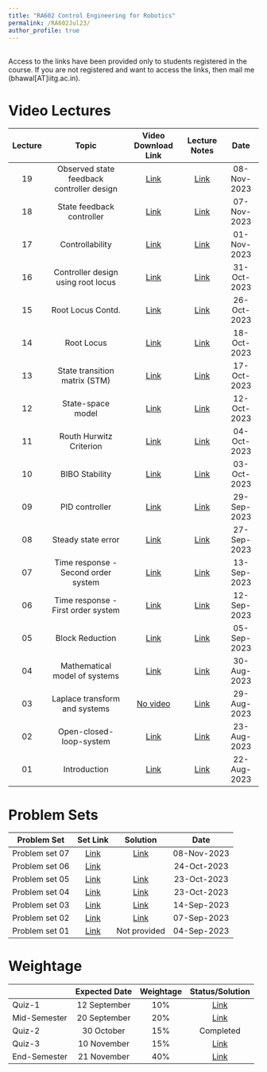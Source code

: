 ```yaml
---
title: "RA602 Control Engineering for Robotics"
permalink: /RA602Jul23/
author_profile: true
---
```



<br> Access to the links have been provided only to students registered in the course. 
If you are not registered and want to access the links, then mail me (bhawal[AT]iitg.ac.in).

Video Lectures
=======
<table>
<thead>
  <tr>
    <th><center>Lecture</center></th>
    <th><center>Topic</center></th>
    <th><center>Video Download Link</center></th>
    <th><center>Lecture Notes</center></th>
    <th><center>Date</center></th>	  
  </tr>
</thead>
<tbody>
<tr>
<td><center>19</center></td>
    <td><center>Observed state feedback controller design</center></td>
    <td><center><a href="https://iitgoffice.sharepoint.com/:v:/r/sites/Grp_RA602_Jul23/Class%20Materials/Video/RA602-L19-State-Feedback-Controller-Observer-Design.mkv?csf=1&web=1&e=fxjC6f">Link</a></center></td>
    <td><center><a href="https://iitgoffice.sharepoint.com/:b:/r/sites/Grp_RA602_Jul23/Class%20Materials/Notes/RA602-L19-State_feedback_controller_observer_design.pdf?csf=1&web=1&e=cWnhMe">Link</a></center></td>
    <td><center>08-Nov-2023</center></td>
</tr>
<tr>
<td><center>18</center></td>
    <td><center>State feedback controller</center></td>
    <td><center><a href="https://iitgoffice.sharepoint.com/:v:/r/sites/Grp_RA602_Jul23/Class%20Materials/Video/RA602-L18-State_Feedback_Controller.mkv?csf=1&web=1&e=Io9Bgw">Link</a></center></td>
    <td><center><a href="https://iitgoffice.sharepoint.com/:b:/r/sites/Grp_RA602_Jul23/Class%20Materials/Notes/RA602-L18-State_feedback_controller.pdf?csf=1&web=1&e=Rk6zeK">Link</a></center></td>
    <td><center>07-Nov-2023</center></td>
</tr>
<tr>
<td><center>17</center></td>
    <td><center>Controllability</center></td>
    <td><center><a href="https://iitgoffice.sharepoint.com/:v:/r/sites/Grp_RA602_Jul23/Class%20Materials/Video/RA602-L17-Controllability.mkv?csf=1&web=1&e=ZYapke">Link</a></center></td>
    <td><center><a href="https://iitgoffice.sharepoint.com/:b:/r/sites/Grp_RA602_Jul23/Class%20Materials/Notes/RA602-L17-Controllability.pdf?csf=1&web=1&e=dieC4Q">Link</a></center></td>
    <td><center>01-Nov-2023</center></td>
</tr>
<tr>
<td><center>16</center></td>
    <td><center>Controller design using root locus</center></td>
    <td><center><a href="https://iitgoffice.sharepoint.com/:v:/r/sites/Grp_RA602_Jul23/Class%20Materials/Video/RA602-L16-Controller_desing_using_root_locus.mkv?csf=1&web=1&e=mlv0SL">Link</a></center></td>
    <td><center><a href="https://iitgoffice.sharepoint.com/:b:/r/sites/Grp_RA602_Jul23/Class%20Materials/Notes/RA602-L16-Controller_design_using_root_locus.pdf?csf=1&web=1&e=tMwAYP">Link</a></center></td>
    <td><center>31-Oct-2023</center></td>
</tr>
<tr>
<td><center>15</center></td>
    <td><center>Root Locus Contd.</center></td>
    <td><center><a href="https://iitgoffice.sharepoint.com/:v:/r/sites/Grp_RA602_Jul23/Class%20Materials/Video/RA602-L15-Root_locus_continued.mkv?csf=1&web=1&e=hA9Lyp">Link</a></center></td>
    <td><center><a href="https://iitgoffice.sharepoint.com/:b:/r/sites/Grp_RA602_Jul23/Class%20Materials/Notes/RA602-L15-Root_Locus_Cont.pdf?csf=1&web=1&e=yNrPxo">Link</a></center></td>
    <td><center>26-Oct-2023</center></td>
</tr>
<tr>
<td><center>14</center></td>
    <td><center>Root Locus</center></td>
    <td><center><a href="https://iitgoffice.sharepoint.com/:v:/r/sites/Grp_RA602_Jul23/Class%20Materials/Video/RA602-L14-Root_locus.mkv?csf=1&web=1&e=wHjki6">Link</a></center></td>
    <td><center><a href="https://iitgoffice.sharepoint.com/:b:/r/sites/Grp_RA602_Jul23/Class%20Materials/Notes/RA602-L14-Root_Locus.pdf?csf=1&web=1&e=R6rBOG">Link</a></center></td>
    <td><center>18-Oct-2023</center></td>
</tr>
<tr>
<td><center>13</center></td>
    <td><center>State transition matrix (STM)</center></td>
    <td><center><a href="https://iitgoffice.sharepoint.com/:v:/r/sites/Grp_RA602_Jul23/Class%20Materials/Video/RA602-L13-STM.mkv?csf=1&web=1&e=0FlFdj">Link</a></center></td>
    <td><center><a href="https://iitgoffice.sharepoint.com/:b:/r/sites/Grp_RA602_Jul23/Class%20Materials/Notes/RA602-L13-STM.pdf?csf=1&web=1&e=tP8tni">Link</a></center></td>
    <td><center>17-Oct-2023</center></td>
</tr>
<tr>
<td><center>12</center></td>
    <td><center>State-space model</center></td>
    <td><center><a href="https://iitgoffice.sharepoint.com/:v:/r/sites/Grp_RA602_Jul23/Class%20Materials/Video/RA602-L12-State-space-models.mkv?csf=1&web=1&e=NKh9PK">Link</a></center></td>
    <td><center><a href="https://iitgoffice.sharepoint.com/:b:/r/sites/Grp_RA602_Jul23/Class%20Materials/Notes/RA602-L12-State_space_model.pdf?csf=1&web=1&e=kisjF0">Link</a></center></td>
    <td><center>12-Oct-2023</center></td>
</tr>
<tr>
<td><center>11</center></td>
    <td><center>Routh Hurwitz Criterion</center></td>
    <td><center><a href="https://iitgoffice.sharepoint.com/:v:/r/sites/Grp_RA602_Jul23/Class%20Materials/Video/RA602-L11-Routh_Hurwitz_Theorem.mkv?csf=1&web=1&e=uTIMAT">Link</a></center></td>
    <td><center><a href="https://iitgoffice.sharepoint.com/:b:/r/sites/Grp_RA602_Jul23/Class%20Materials/Notes/RA602-L11-Routh_Hurwitz_Criterion.pdf?csf=1&web=1&e=oVGa3v">Link</a></center></td>
    <td><center>04-Oct-2023</center></td>
</tr>
<tr>
<td><center>10</center></td>
    <td><center>BIBO Stability</center></td>
    <td><center><a href="https://iitgoffice.sharepoint.com/:v:/r/sites/Grp_RA602_Jul23/Class%20Materials/Video/RA602-L10-BIBO_Stability.mkv?csf=1&web=1&e=lUEVwH">Link</a></center></td>
    <td><center><a href="https://iitgoffice.sharepoint.com/:b:/r/sites/Grp_RA602_Jul23/Class%20Materials/Notes/RA602-L10-BIBO_Stability.pdf?csf=1&web=1&e=tsGJpr">Link</a></center></td>
    <td><center>03-Oct-2023</center></td>
</tr>
<tr>
<td><center>09</center></td>
    <td><center>PID controller</center></td>
    <td><center><a href="https://iitgoffice.sharepoint.com/:v:/r/sites/Grp_RA602_Jul23/Class%20Materials/Video/RA608-L9-PID%20Controller.mkv?csf=1&web=1&e=AZ5oxv">Link</a></center></td>
    <td><center><a href="https://iitgoffice.sharepoint.com/:b:/r/sites/Grp_RA602_Jul23/Class%20Materials/Notes/RA602-L9-PID_controller.pdf?csf=1&web=1&e=FIBQ3V">Link</a></center></td>
    <td><center>29-Sep-2023</center></td>
</tr>
        <tr>
<td><center>08</center></td>
    <td><center>Steady state error</center></td>
    <td><center><a href="https://iitgoffice.sharepoint.com/:v:/r/sites/Grp_RA602_Jul23/Class%20Materials/Video/RA602-L8-Steady-state-error.mkv?csf=1&web=1&e=Jgo8UE">Link</a></center></td>
    <td><center><a href="https://iitgoffice.sharepoint.com/:b:/r/sites/Grp_RA602_Jul23/Class%20Materials/Notes/RA602-L8-Steady-state-error.pdf?csf=1&web=1&e=94sfsr">Link</a></center></td>
    <td><center>27-Sep-2023</center></td>
</tr>
        <tr>
<td><center>07</center></td>
    <td><center>Time response - Second order system</center></td>
    <td><center><a href="https://iitgoffice.sharepoint.com/:v:/r/sites/Grp_RA602_Jul23/Class%20Materials/Video/RA602-L7-Time_response_second_order_system.mkv?csf=1&web=1&e=32nb69">Link</a></center></td>
    <td><center><a href="https://iitgoffice.sharepoint.com/:b:/r/sites/Grp_RA602_Jul23/Class%20Materials/Notes/RA602-L7-Time_response_second_order_system.pdf?csf=1&web=1&e=QWT70P">Link</a></center></td>
    <td><center>13-Sep-2023</center></td>
</tr>
      <tr>
<td><center>06</center></td>
    <td><center>Time response - First order system</center></td>
    <td><center><a href="https://iitgoffice.sharepoint.com/:v:/r/sites/Grp_RA602_Jul23/Class%20Materials/Video/RA602-L6-Time_response_first_order_system.mkv?csf=1&web=1&e=u2zDMf">Link</a></center></td>
    <td><center><a href="https://iitgoffice.sharepoint.com/:b:/r/sites/Grp_RA602_Jul23/Class%20Materials/Notes/RA602-L6-Time_response_first_order.pdf?csf=1&web=1&e=1PzwmM">Link</a></center></td>
    <td><center>12-Sep-2023</center></td>
</tr>
      <tr>
<td><center>05</center></td>
    <td><center>Block Reduction</center></td>
    <td><center><a href="https://iitgoffice.sharepoint.com/:v:/r/sites/Grp_RA602_Jul23/Class%20Materials/Video/RA602-L5-Block_reduction.mkv?csf=1&web=1&e=YxV7kX">Link</a></center></td>
    <td><center><a href="https://iitgoffice.sharepoint.com/:b:/r/sites/Grp_RA602_Jul23/Class%20Materials/Notes/RA602-L5-Block_Reduction.pdf?csf=1&web=1&e=hPgYiS">Link</a></center></td>
    <td><center>05-Sep-2023</center></td>
</tr>
    <tr>
<td><center>04</center></td>
    <td><center>Mathematical model of systems</center></td>
    <td><center><a href="https://iitgoffice.sharepoint.com/:v:/r/sites/Grp_RA602_Jul23/Class%20Materials/Video/RA602-L4-Mathematical_modelling.mkv?csf=1&web=1&e=b9enjt">Link</a></center></td>
    <td><center><a href="https://iitgoffice.sharepoint.com/:b:/r/sites/Grp_RA602_Jul23/Class%20Materials/Notes/RA602-L4-Mathematical_Modelling.pdf?csf=1&web=1&e=3OvnfT">Link</a></center></td>
    <td><center>30-Aug-2023</center></td>
</tr>
  <tr>
<td><center>03</center></td>
    <td><center>Laplace transform and systems</center></td>
    <td><center><a href="">No video</a></center></td>
    <td><center><a href="https://iitgoffice.sharepoint.com/:b:/r/sites/Grp_RA602_Jul23/Class%20Materials/Notes/RA602-L3-Laplace_Transform_and_systems.pdf?csf=1&web=1&e=9W1XvW">Link</a></center></td>
    <td><center>29-Aug-2023</center></td>
</tr>
<tr>
<td><center>02</center></td>
    <td><center>Open-closed-loop-system</center></td>
    <td><center><a href="https://iitgoffice.sharepoint.com/:v:/r/sites/Grp_RA602_Jul23/Class%20Materials/Video/RA602-L2-Open_closed_loop_system.mkv?csf=1&web=1&e=OLUkC1">Link</a></center></td>
    <td><center><a href="https://iitgoffice.sharepoint.com/:b:/r/sites/Grp_RA602_Jul23/Class%20Materials/Notes/RA602-L2-Open_Closed_Loop_System.pdf?csf=1&web=1&e=L6daKr">Link</a></center></td>
    <td><center>23-Aug-2023</center></td>
</tr>
<tr>
<td><center>01</center></td>
    <td><center>Introduction</center></td>
    <td><center><a href="https://iitgoffice.sharepoint.com/:v:/r/sites/Grp_RA602_Jul23/Class%20Materials/Video/RA602-L1-Introduction.mkv?csf=1&web=1&e=56q1Ve">Link</a></center></td>
    <td><center><a href="https://iitgoffice.sharepoint.com/:p:/r/sites/Grp_RA602_Jul23/Class%20Materials/Notes/Lecture-01%20Introduction.pptx?d=w4adb27db9c614e87a54de8008c5cff5d&csf=1&web=1&e=xj44p0">Link</a></center></td>
    <td><center>22-Aug-2023</center></td>
</tr>
</tbody>
</table>

Problem Sets
=======
<table>
<thead>
  <tr>
    <th><center>Problem Set</center></th>
    <th><center>Set Link</center></th>
    <th><center>Solution</center></th>
    <th><center>Date</center></th>	  
 </tr>
</thead>
<tbody>
<tr>
    <td><center>Problem set 07</center></td>
    <td><center><a href="https://iitgoffice.sharepoint.com/:b:/r/sites/Grp_RA602_Jul23/Class%20Materials/Problem-set/RA602-PS-07.pdf?csf=1&web=1&e=mO5jfK">Link</a></center></td>
    <td><center><a href="https://iitgoffice.sharepoint.com/:b:/r/sites/Grp_RA602_Jul23/Class%20Materials/Problem-set/RA602-PS-07-Sol.pdf?csf=1&web=1&e=yp2KDx">Link</a></center></td>
    <td><center>08-Nov-2023</center></td>
    </tr>
<tr>
    <td><center>Problem set 06</center></td>
    <td><center><a href="https://iitgoffice.sharepoint.com/:b:/r/sites/Grp_RA602_Jul23/Class%20Materials/Problem-set/RA602-PS06.pdf?csf=1&web=1&e=6Au6c4">Link</a></center></td>
    <td><center></center></td>
    <td><center>24-Oct-2023</center></td>
    </tr>
<tr>
    <td><center>Problem set 05</center></td>
    <td><center><a href="https://iitgoffice.sharepoint.com/:b:/r/sites/Grp_RA602_Jul23/Class%20Materials/Problem-set/RA602-PS05.pdf?csf=1&web=1&e=bcxMT6">Link</a></center></td>
    <td><center><a href="https://iitgoffice.sharepoint.com/:b:/r/sites/Grp_RA602_Jul23/Class%20Materials/Problem-set/RA602-PS05-Sol.pdf?csf=1&web=1&e=NrayYg">Link</a></center></td>
    <td><center>23-Oct-2023</center></td>
    </tr>
  <tr>
    <td><center>Problem set 04</center></td>
    <td><center><a href="https://iitgoffice.sharepoint.com/:b:/r/sites/Grp_RA602_Jul23/Class%20Materials/Problem-set/RA602-PS04.pdf?csf=1&web=1&e=0GOBck">Link</a></center></td>
    <td><center><a href="https://iitgoffice.sharepoint.com/:b:/r/sites/Grp_RA602_Jul23/Class%20Materials/Problem-set/RA602-PS04-Sol.pdf?csf=1&web=1&e=kuxlsQ">Link</a></center></td>
    <td><center>23-Oct-2023</center></td>
    </tr>
  <tr>
    <td><center>Problem set 03</center></td>
    <td><center><a href="https://iitgoffice.sharepoint.com/:b:/r/sites/Grp_RA602_Jul23/Class%20Materials/Problem-set/RA602-PS03.pdf?csf=1&web=1&e=b3Vvpe">Link</a></center></td>
    <td><center><a href="https://iitgoffice.sharepoint.com/:b:/r/sites/Grp_RA602_Jul23/Class%20Materials/Problem-set/RA602-PS03-Sol.pdf?csf=1&web=1&e=cVRDO9">Link</a></center></td>
    <td><center>14-Sep-2023</center></td>
    </tr>
    <tr>
    <td><center>Problem set 02</center></td>
    <td><center><a href="https://iitgoffice.sharepoint.com/:b:/r/sites/Grp_RA602_Jul23/Class%20Materials/Problem-set/RA602-PS02.pdf?csf=1&web=1&e=tyY9P2">Link</a></center></td>
    <td><center><a href="https://iitgoffice.sharepoint.com/:b:/r/sites/Grp_RA602_Jul23/Class%20Materials/Problem-set/RA602-PS02-Sol.pdf?csf=1&web=1&e=WJOcNx">Link</a></center></td>
    <td><center>07-Sep-2023</center></td>
    </tr>
    <tr>
    <td><center>Problem set 01</center></td>
    <td><center><a href="https://iitgoffice.sharepoint.com/:b:/r/sites/Grp_RA602_Jul23/Class%20Materials/Problem-set/RA602-PS01.pdf?csf=1&web=1&e=DXEZ9e">Link</a></center></td>
    <td><center>Not provided</center></td>    
    <td><center>04-Sep-2023</center></td>
    </tr>
</tbody>
</table>

Weightage
=======

<table>
<thead>
  <tr>
    <th></th>
    <th><center>Expected Date</center></th>
    <th><center>Weightage</center></th>
    <th><center>Status/Solution</center></th>
  </tr>
</thead>
<tbody>
   <tr>
    <td>Quiz-1</td>
    <td><center>12 September</center></td>
    <td><center>10%</center></td>
    <td><center><a href="https://iitgoffice.sharepoint.com/:b:/r/sites/Grp_RA602_Jul23/Class%20Materials/Exam/RA602-Q01-Sol.pdf?csf=1&web=1&e=CbgXIw">Link</a></center></td>
  </tr>
  <tr>
    <td>Mid-Semester</td>
    <td><center>20 September</center></td>
    <td><center>20%</center></td>
    <td><center><a href="https://iitgoffice.sharepoint.com/:b:/r/sites/Grp_RA602_Jul23/Class%20Materials/Exam/RA602-MidSem-Jul23-Solution.pdf?csf=1&web=1&e=m0ii89">Link</a></center></td>
  </tr>
  <tr>
    <td>Quiz-2</td>
    <td><center>30 October</center></td>
    <td><center>15%</center></td>
    <td><center>Completed</center></td>
  </tr>
  <tr>
    <td>Quiz-3</td>
    <td><center>10 November</center></td>
    <td><center>15%</center></td>
    <td><center><a href="https://iitgoffice.sharepoint.com/:b:/r/sites/Grp_RA602_Jul23/Class%20Materials/Exam/RA602-Quiz03-Jul23-Solution-PartB.pdf?csf=1&web=1&e=YsHK4c">Link</a></center></td>
  </tr>
  <tr>
    <td>End-Semester</td>
    <td><center>21 November</center></td>
    <td><center>40%</center></td>
    <td><center><a href="https://iitgoffice.sharepoint.com/:b:/r/sites/Grp_RA602_Jul23/Class%20Materials/Exam/RA602-EndSem-Nov23-Solution.pdf?csf=1&web=1&e=VOch5H">Link</a></center></td>
  </tr>
</tbody>
</table>

